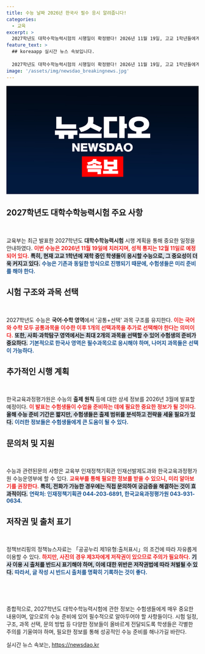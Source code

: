 ```yaml
---
title: 수능 날짜 2026년 한국사 필수 응시 알려줍니다!
categories:
  - 교육
excerpt: >
  2027학년도 대학수학능력시험의 시행일이 확정됐다! 2026년 11월 19일, 고교 1학년들에게 중요한 시험의 모든 정보를 놓치지 마세요. 12월 11일 성적 발표까지 당신의 미래가 달려 있습니다!
feature_text: >
  ## koreaapp 실시간 뉴스 속보입니다.

  2027학년도 대학수학능력시험의 시행일이 확정됐다! 2026년 11월 19일, 고교 1학년들에게 중요한 시험의 모든 정보를 놓치지 마세요. 12월 11일 성적 발표까지 당신의 미래가 달려 있습니다!
image: '/assets/img/newsdao_breakingnews.jpg'
---
```


<p><img src="/assets/img/newsdao_breakingnews.jpg" alt="koreaapp 속보" /></p>

<h2 data-ke-size="size26">2027학년도 대학수학능력시험 주요 사항</h2>

<p data-ke-size="size16">&nbsp;</p>

<p>교육부는 최근 발표한 2027학년도 <b>대학수학능력시험</b> 시행 계획을 통해 중요한 일정을 안내하였다. <b><span style="color: #ee2323;">이번 수능은 2026년 11월 19일에 치러지며, 성적 통지는 12월 11일로 예정되어 있다.</span></b> <b><span style="background-color: #21538527;">특히, 현재 고교 1학년에 재학 중인 학생들이 응시할 수능으로, 그 중요성이 더욱 커지고 있다.</span></b> <b><span style="color: #1a5490;">수능은 기존과 동일한 방식으로 진행되기 때문에, 수험생들은 미리 준비를 해야 한다.</span></b> </p>

<h2 data-ke-size="size26">시험 구조와 과목 선택</h2>

<p data-ke-size="size16">&nbsp;</p>

<p>2027학년도 수능은 <b>국어·수학 영역</b>에서 '공통+선택' 과목 구조를 유지한다. <b><span style="color: #ee2323;">이는 국어와 수학 모두 공통과목을 이수한 이후 1개의 선택과목을 추가로 선택해야 한다는 의미이다.</span></b> <b><span style="background-color: #21538527;">또한, 사회·과학탐구 영역에서는 최대 2개의 과목을 선택할 수 있어 수험생의 준비가 중요하다.</span></b> <b><span style="color: #1a5490;">기본적으로 한국사 영역은 필수과목으로 응시해야 하며, 나머지 과목들은 선택이 가능하다.</span></b>  </p>

<h2 data-ke-size="size26">추가적인 시행 계획</h2>

<p data-ke-size="size16">&nbsp;</p>

<p>한국교육과정평가원은 수능의 <b>출제 원칙</b> 등에 대한 상세 정보를 2026년 3월에 발표할 예정이다. <b><span style="color: #ee2323;">이 발표는 수험생들이 수업을 준비하는 데에 필요한 중요한 정보가 될 것이다.</span></b> <b><span style="background-color: #21538527;">올해 수능 준비 기간은 짧지만, 수험생들은 출제 범위를 분석하고 전략을 세울 필요가 있다.</span></b> <b><span style="color: #1a5490;">이러한 정보들은 수험생들에게 큰 도움이 될 수 있다.</span></b> </p>

<h2 data-ke-size="size26">문의처 및 지원</h2>

<p data-ke-size="size16">&nbsp;</p>

<p>수능과 관련된문의 사항은 교육부 인재정책기획관 인재선발제도과와 한국교육과정평가원 수능운영부에 할 수 있다. <b><span style="color: #ee2323;">교육부를 통해 필요한 정보를 받을 수 있으니, 미리 알아보기를 권장한다.</span></b> <b><span style="background-color: #21538527;">특히, 전화가 가능한 경우에는 직접 문의하여 궁금증을 해결하는 것이 효과적이다.</span></b> <b><span style="color: #1a5490;">연락처: 인재정책기획관 044-203-6891, 한국교육과정평가원 043-931-0634.</span></b> </p>

<h2 data-ke-size="size26">저작권 및 출처 표기</h2>

<p data-ke-size="size16">&nbsp;</p>

<p>정책브리핑의 정책뉴스자료는 「공공누리 제1유형:출처표시」의 조건에 따라 자유롭게 이용할 수 있다. <b><span style="color: #ee2323;">하지만, 사진의 경우 제3자에게 저작권이 있으므로 주의가 필요하다.</span></b> <b><span style="background-color: #21538527;">기사 이용 시 출처를 반드시 표기해야 하며, 이에 대한 위반은 저작권법에 따라 처벌될 수 있다.</span></b> <b><span style="color: #1a5490;">따라서, 글 작성 시 반드시 출처를 명확히 기록하는 것이 좋다.</span></b> </p>

<p data-ke-size="size16">&nbsp;</p>

<p data-ke-size="size16">&nbsp;</p>

<p>종합적으로, 2027학년도 대학수학능력시험에 관한 정보는 수험생들에게 매우 중요한 내용이며, 앞으로의 수능 준비에 있어 필수적으로 알아두어야 할 사항들이다. 시험 일정, 구조, 과목 선택, 문의 방법 등 다양한 정보들이 올바르게 전달되도록 학생들은 각별한 주의를 기울여야 하며, 필요한 정보를 통해 성공적인 수능 준비를 해나가길 바란다.</p>
실시간 뉴스 속보는, <a href="https://newsdao.kr" rel="dofollow">https://newsdao.kr</a>



